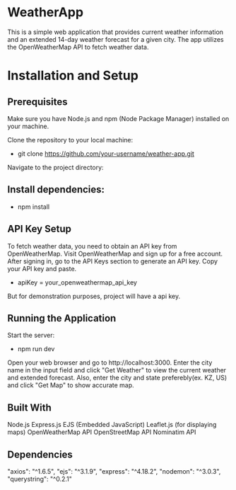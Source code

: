 # WeatherApp
This is a simple web application that provides current weather information and an extended 14-day weather forecast for a given city. The app utilizes the OpenWeatherMap API to fetch weather data.

# Installation and Setup
## Prerequisites
Make sure you have Node.js and npm (Node Package Manager) installed on your machine.

Clone the repository to your local machine:
- git clone https://github.com/your-username/weather-app.git

Navigate to the project directory:
## Install dependencies:
- npm install

## API Key Setup
To fetch weather data, you need to obtain an API key from OpenWeatherMap.
Visit OpenWeatherMap and sign up for a free account.
After signing in, go to the API Keys section to generate an API key.
Copy your API key and paste.
- apiKey = your_openweathermap_api_key

But for demonstration purposes, project will have a api key.

## Running the Application
Start the server:
- npm run dev

Open your web browser and go to http://localhost:3000.
Enter the city name in the input field and click "Get Weather" to view the current weather and extended forecast.
Also, enter the city and state preferebly(ex. KZ, US) and click "Get Map" to show accurate map.

## Built With
Node.js
Express.js
EJS (Embedded JavaScript)
Leaflet.js (for displaying maps)
OpenWeatherMap API
OpenStreetMap API
Nominatim API

## Dependencies
"axios": "^1.6.5",
"ejs": "^3.1.9",
"express": "^4.18.2",
"nodemon": "^3.0.3",
"querystring": "^0.2.1"
